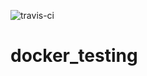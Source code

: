 ![travis-ci](https://travis-ci.org/seanmcrawford/docker_testing.svg?branch=master)

# docker_testing
